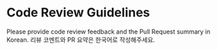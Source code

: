 # Code Review Guidelines

Please provide code review feedback and the Pull Request summary in Korean.
리뷰 코멘트와 PR 요약은 한국어로 작성해주세요.
